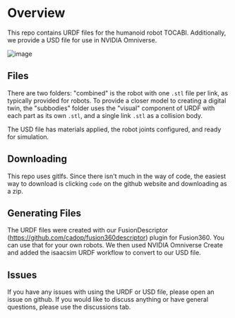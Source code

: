 # Overview

This repo contains URDF files for the humanoid robot TOCABI. Additionally, we provide a USD file for use in NVIDIA Omniverse.

![image](https://user-images.githubusercontent.com/11399119/196281096-3ab2740f-f79f-4201-a8dc-6e05649bec24.png)


## Files

There are two folders: "combined" is the robot with one `.stl` file per link, as typically provided for robots.  To provide a closer model to creating a digital twin, the "subbodies" folder uses the "visual" component of URDF with each part as its own `.stl`, and a single link `.stl` as a collision body. 

The USD file has materials applied, the robot joints configured, and ready for simulation.

## Downloading

This repo uses gitlfs. Since there isn't much in the way of code, the easiest way to download is clicking `code` on the github website and downloading as a zip.

## Generating Files

The URDF files were created with our FusionDescriptor (https://github.com/cadop/fusion360descriptor) plugin for Fusion360.  You can use that for your own robots. We then used NVIDIA Omniverse Create and added the isaacsim URDF workflow to convert to our USD file. 

## Issues

If you have any issues with using the URDF or USD file, please open an issue on github.  If you would like to discuss anything or have general questions, please use the discussions tab. 
